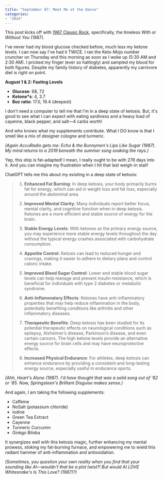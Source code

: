 ```yaml
---
title: "September 87: Meet Me at the Dance"
categories:
- "2024"
---
```


This post kicks off with [1987 Classic Rock](https://www.accuradio.com/channel/4f63783e0d114065d0000269), specifically, the timeless *With or Without You* (1987). 

I've never had my blood glucose checked before, much less my ketone levels.  I can now say I've had it TWICE.  I ran the Keto-Mojo number cruncher on Thursday and this morning as soon as I woke up (5:30 AM and 2:30 AM).  I pricked my finger (ever so haltingly) and sampled my blood for both figures.  Despite my family history of diabetes, apparently my carnivore diet is right on point.

**August 1 & 2: Fasting Levels**

* **Glucose**: 68, 72
* **Ketone*s**: 4, 3.7
* **Boz ratio**: 17.0, 19.4 (deepest)

I don't need a computer to tell me that I'm in a deep state of ketosis.  But, it's good to see what I can expect with eating sardiness and a heavy load of cayenne, black pepper, and salt—4 carbs worth!

And who knows what my supplements contribute.  What I DO know is that I smell like a mix of designer cologne and turmeric. 

*(Again AccuRadio gets me: Echo & the Bunnymen's Lips Like Sugar (1987).  My mind returns to a 2019 beneath the summer song soaking the rays.)*

Yep, this ship is fat-adapted!  I mean, I really ought to be with 278 days into it.  And you can imagine my frustration when I hit that last weigh-in stall!

ChatGPT tells me this about my existing in a deep state of ketosis:

> 1. **Enhanced Fat Burning**: In deep ketosis, your body primarily burns fat for energy, which can aid in weight loss and fat loss, especially around the abdominal area.
>
>2. **Improved Mental Clarity**: Many individuals report better focus, mental clarity, and cognitive function when in deep ketosis. Ketones are a more efficient and stable source of energy for the brain.
>
> 3. **Stable Energy Levels**: With ketones as the primary energy source, you may experience more stable energy levels throughout the day without the typical energy crashes associated with carbohydrate consumption.
>
> 4. **Appetite Control**: Ketosis can lead to reduced hunger and cravings, making it easier to adhere to dietary plans and control caloric intake.
>
>5. **Improved Blood Sugar Control**: Lower and stable blood sugar levels can help manage and prevent insulin resistance, which is beneficial for individuals with type 2 diabetes or metabolic syndrome.
>
> 6. **Anti-Inflammatory Effects**: Ketones have anti-inflammatory properties that may help reduce inflammation in the body, potentially benefiting conditions like arthritis and other inflammatory diseases.
>
> 7. **Therapeutic Benefits**: Deep ketosis has been studied for its potential therapeutic effects on neurological conditions such as epilepsy, Alzheimer’s disease, Parkinson’s disease, and even certain cancers. The high ketone levels provide an alternative energy source for brain cells and may have neuroprotective effects.
>
> 8. **Increased Physical Endurance**: For athletes, deep ketosis can enhance endurance by providing a consistent and long-lasting energy source, especially useful in endurance sports.

*(Ahh, Heart's Alone (1987).  I'd have thought that was a solid song out of '82 or '85.  Now, Springsteen's Brilliant Disguise makes sense.)*

And again, I am taking the following supplements:

* Caffeine
* NoSalt (potassium chloride)
* Iodine
* Green Tea Extract
* Cayenne
* Turmeric Curcumin
* Ginkgo Biloba

It synergizes well with this ketosis magic, further enhancing my mental prowess, stoking my fat-burning furnace, and empowering me to wield this radiant hammer of anti-inflammation and antioxidation.

*(Sometimes, you question your own reality when you find that your sounding like AI—wouldn't that be a plot twist?!  But would AI LOVE Whitesnake's Is This Love? (1987)?)*